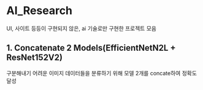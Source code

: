 # AI_Research
UI, 사이트 등등이 구현되지 않은, ai 기술로만 구현한 프로젝트 모음  
## 1. Concatenate 2 Models(EfficientNetN2L + ResNet152V2)  
구분해내기 어려운 이미지 데이터들을 분류하기 위해 모델 2개를 concate하여 정확도 달성  

